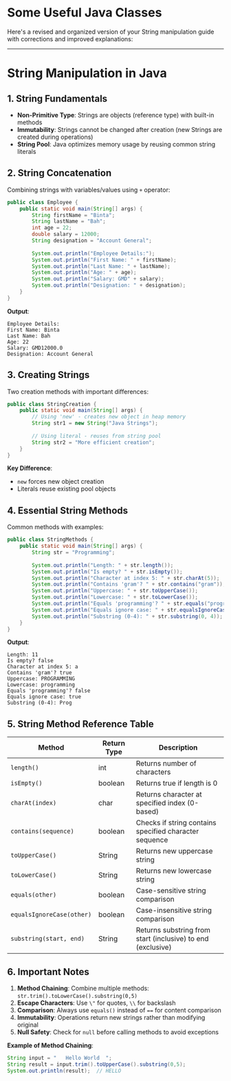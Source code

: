 # Some Useful Java Classes

Here's a revised and organized version of your String manipulation guide with corrections and improved explanations:

---

# **String Manipulation in Java**

## **1. String Fundamentals**
- **Non-Primitive Type**: Strings are objects (reference type) with built-in methods
- **Immutability**: Strings cannot be changed after creation (new Strings are created during operations)
- **String Pool**: Java optimizes memory usage by reusing common string literals

## **2. String Concatenation**
Combining strings with variables/values using `+` operator:

```java
public class Employee {
    public static void main(String[] args) {
        String firstName = "Binta";
        String lastName = "Bah";
        int age = 22;
        double salary = 12000;
        String designation = "Account General";
        
        System.out.println("Employee Details:");
        System.out.println("First Name: " + firstName);
        System.out.println("Last Name: " + lastName);
        System.out.println("Age: " + age);
        System.out.println("Salary: GMD" + salary);
        System.out.println("Designation: " + designation);
    }
}
```

**Output**:
```
Employee Details:
First Name: Binta
Last Name: Bah
Age: 22
Salary: GMD12000.0
Designation: Account General
```

## **3. Creating Strings**
Two creation methods with important differences:

```java
public class StringCreation {
    public static void main(String[] args) {
        // Using 'new' - creates new object in heap memory
        String str1 = new String("Java Strings");
        
        // Using literal - reuses from string pool
        String str2 = "More efficient creation"; 
    }
}
```

**Key Difference**:
- `new` forces new object creation
- Literals reuse existing pool objects

## **4. Essential String Methods**
Common methods with examples:

```java
public class StringMethods {
    public static void main(String[] args) {
        String str = "Programming";
        
        System.out.println("Length: " + str.length());
        System.out.println("Is empty? " + str.isEmpty());
        System.out.println("Character at index 5: " + str.charAt(5));
        System.out.println("Contains 'gram'? " + str.contains("gram"));
        System.out.println("Uppercase: " + str.toUpperCase());
        System.out.println("Lowercase: " + str.toLowerCase());
        System.out.println("Equals 'programming'? " + str.equals("programming"));
        System.out.println("Equals ignore case: " + str.equalsIgnoreCase("programming"));
        System.out.println("Substring (0-4): " + str.substring(0, 4));
    }
}
```

**Output**:
```
Length: 11
Is empty? false
Character at index 5: a
Contains 'gram'? true
Uppercase: PROGRAMMING
Lowercase: programming
Equals 'programming'? false
Equals ignore case: true
Substring (0-4): Prog
```

## **5. String Method Reference Table**

| Method                    | Return Type | Description                                                 |
| ------------------------- | ----------- | ----------------------------------------------------------- |
| `length()`                | int         | Returns number of characters                                |
| `isEmpty()`               | boolean     | Returns true if length is 0                                 |
| `charAt(index)`           | char        | Returns character at specified index (0-based)              |
| `contains(sequence)`      | boolean     | Checks if string contains specified character sequence      |
| `toUpperCase()`           | String      | Returns new uppercase string                                |
| `toLowerCase()`           | String      | Returns new lowercase string                                |
| `equals(other)`           | boolean     | Case-sensitive string comparison                            |
| `equalsIgnoreCase(other)` | boolean     | Case-insensitive string comparison                          |
| `substring(start, end)`   | String      | Returns substring from start (inclusive) to end (exclusive) |

## **6. Important Notes**
1. **Method Chaining**: Combine multiple methods:  
   `str.trim().toLowerCase().substring(0,5)`
2. **Escape Characters**: Use `\"` for quotes, `\\` for backslash
3. **Comparison**: Always use `equals()` instead of `==` for content comparison
4. **Immutability**: Operations return new strings rather than modifying original
5. **Null Safety**: Check for `null` before calling methods to avoid exceptions

**Example of Method Chaining**:
```java
String input = "   Hello World  ";
String result = input.trim().toUpperCase().substring(0,5);
System.out.println(result);  // HELLO
```
